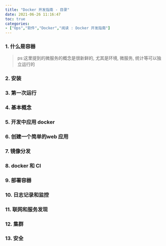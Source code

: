 ```yaml
---
title: "Docker 开发指南 - 目录"
date: 2021-06-26 11:16:47
toc: true
categories:
- ["Ops","软件","Docker","阅读 : Docker 开发指南"]
---
```


### 1. 什么是容器

> ps:这里提到的微服务的概念是很新鲜的, 尤其是环境, 微服务, 统计等可以独立运行的






### 2. 安装


### 3. 第一次运行


### 4. 基本概念


### 5. 开发中应用 docker


### 6. 创建一个简单的web 应用


### 7. 镜像分发


### 8. docker 和 CI


### 9. 部署容器


### 10. 日志记录和监控


### 11. 联网和服务发现


### 12. 集群


### 13. 安全

